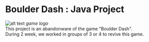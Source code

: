 Boulder Dash : Java Project
==
![alt text](https://upload.wikimedia.org/wikipedia/fr/8/81/Boulder_Dash_Logo.png)
<em> game logo </em> 
<br/> This project is an abandonware of the game "Boulder Dash".
<br/> During 2 week, we worked in groups of 3 or 4 to revive this game. 

